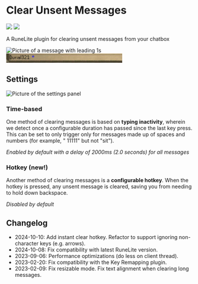 # Clear Unsent Messages

[![](https://img.shields.io/endpoint?url=https://api.runelite.net/pluginhub/shields/installs/plugin/clear-unsent-messages)](https://runelite.net/plugin-hub/show/clear-unsent-messages)
[![](https://img.shields.io/endpoint?url=https://api.runelite.net/pluginhub/shields/rank/plugin/clear-unsent-messages)](https://runelite.net/plugin-hub/show/clear-unsent-messages)

A RuneLite plugin for clearing unsent messages from your chatbox

<img width="313" alt="Picture of a message with leading 1s" src="https://user-images.githubusercontent.com/51724788/208325355-3851a5fc-f6bf-47a0-a4b6-3aa14a7c8144.png">

<img width="313" alt="Video of the plugin clearing an unsent message from the chatbox" src="/video.webp"/>

## Settings

<img width="241" alt="Picture of the settings panel" src="https://github.com/user-attachments/assets/0adf980c-53af-4cde-b1b1-d7b73aa89899"/>

### Time-based

One method of clearing messages is based on **typing inactivity**, wherein we detect once a configurable duration has passed since the last key press. This can be set to only trigger only for messages made up of spaces and numbers (for example, " 11111" but not "sit").

_Enabled by default with a delay of 2000ms (2.0 seconds) for all messages_

### Hotkey (new!)

Another method of clearing messages is a **configurable hotkey**. When the hotkey is pressed, any unsent message is cleared, saving you from needing to hold down backspace.

_Disabled by default_

## Changelog

* 2024-10-10: Add instant clear hotkey. Refactor to support ignoring non-character keys (e.g. arrows).
* 2024-10-08: Fix compatibility with latest RuneLite version.
* 2023-09-06: Performance optimizations (do less on client thread).
* 2023-02-20: Fix compatibility with the Key Remapping plugin.
* 2023-02-09: Fix resizable mode. Fix text alignment when clearing long messages.
